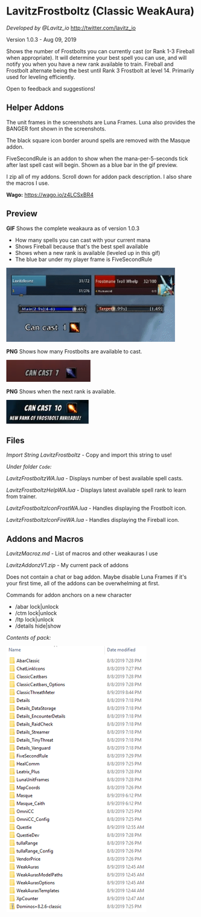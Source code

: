 # LavitzFrostboltz (Classic WeakAura)
*Developed by @Lavitz_io*
http://twitter.com/lavitz_io

Version 1.0.3 - Aug 09, 2019

Shows the number of Frostbolts you can currently cast (or Rank 1-3 Fireball when appropriate). It will determine your best spell you can use, and will notify you when you have a new rank available to train. Fireball and Frostbolt alternate being the best until Rank 3 Frostbolt at level 14. Primarily used for leveling efficiently.

Open to feedback and suggestions!

## Helper Addons
The unit frames in the screenshots are Luna Frames. Luna also provides the BANGER font shown in the screenshots.

The black square icon border around spells are removed with the Masque addon.

FiveSecondRule is an addon to show when the mana-per-5-seconds tick after last spell cast will begin. Shown as a blue bar in the gif preview.

I zip all of my addons. Scroll down for addon pack description. I also share the macros I use.

**Wago:** https://wago.io/z4LCSxBR4

## Preview
**GIF** Shows the complete weakaura as of version 1.0.3

- How many spells you can cast with your current mana
- Shows Fireball because that's the best spell available
- Shows when a new rank is available (leveled up in this gif)
- The blue bar under my player frame is FiveSecondRule

![](_/LavitzFrostboltzPreviewAllGif.gif)

**PNG** Shows how many Frostbolts are available to cast.

![](_/LavitzFrostboltzPreviewAll1.png)

**PNG** Shows when the next rank is available.

![](_/LavitzFrostboltzPreviewAll2.png)

## Files
*Import String LavitzFrostboltz* - Copy and import this string to use!

*Under folder `Code`:*

*LavitzFrostboltzWA.lua* - Displays number of best available spell casts.

*LavitzFrostboltzHelpWA.lua* - Displays latest available spell rank to learn from trainer.

*LavitzFrostboltzIconFrostWA.lua* - Handles displaying the Frostbolt icon.

*LavitzFrostboltzIconFireWA.lua* - Handles displaying the Fireball icon.

## Addons and Macros

*LavitzMacroz.md* - List of macros and other weakauras I use

*LavitzAddonzV1.zip* - My current pack of addons

Does not contain a chat or bag addon. Maybe disable Luna Frames if it's your first time, all of the addons can be overwhelming at first.

Commands for addon anchors on a new character

- /abar lock|unlock
- /ctm lock|unlock
- /ltp lock|unlock
- /details hide|show

*Contents of pack:*

![](_/LavitzAddonzV1Contents.png)

